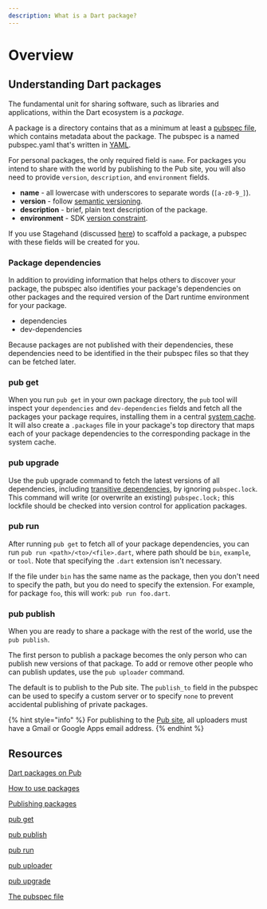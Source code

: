 ```yaml
---
description: What is a Dart package?
---
```


# Overview

## Understanding Dart packages

The fundamental unit for sharing software, such as libraries and applications, within the Dart ecosystem is a _package_.

A package is a directory contains that as a minimum at least a [pubspec file](https://dart.dev/tools/pub/pubspec), which contains metadata about the package. The pubspec is a named pubspec.yaml that's written in [YAML](http://www.yaml.org/).

For personal packages, the only required field is `name`. For packages you intend to share with the world by publishing to the Pub site, you will also need to provide `version`, `description`, and `environment` fields.

* **name** - all lowercase with underscores to separate words \(`[a-z0-9_]`\).
* **version** - follow [semantic versioning](http://semver.org/spec/v2.0.0-rc.1.html).
* **description** - brief, plain text description of the package.
* **environment** - SDK [version constraint](https://dart.dev/tools/pub/dependencies#version-constraints).

If you use Stagehand \(discussed [here](../standard-package-layout/scaffold-a-dart-package.md)\) to scaffold a package, a pubspec with these fields will be created for you.

### Package dependencies

In addition to providing information that helps others to discover your package, the pubspec also identifies your package's dependencies on other packages and the required version of the Dart runtime environment for your package.

* dependencies
* dev-dependencies

Because packages are not published with their dependencies, these dependencies need to be identified in the their pubspec files so that they can be fetched later.

### pub get

When you run `pub get` in your own package directory, the `pub` tool will inspect your `dependencies` and `dev-dependencies` fields and fetch all the packages your package requires, installing them in a central [system cache](https://dart.dev/tools/pub/glossary#system-cache). It will also create a `.packages` file in your package's top directory that maps each of your package dependencies to the corresponding package in the system cache.

### pub upgrade

Use the pub upgrade command to fetch the latest versions of all dependencies, including [transitive dependencies](https://dart.dev/tools/pub/glossary#transitive-dependency), by ignoring `pubspec.lock`. This command will write \(or overwrite an existing\) `pubspec.lock;` this lockfile should be checked into version control for application packages.

### pub run

After running `pub get` to fetch all of your package dependencies, you can run `pub run <path>/<to>/<file>.dart`, where path should be `bin`, `example`, or `tool`. Note that specifying the `.dart` extension isn't necessary.

If the file under `bin` has the same name as the package, then you don't need to specify the path, but you do need to specify the extension. For example, for package `foo`, this will work: `pub run foo.dart`.

### pub publish

When you are ready to share a package with the rest of the world, use the `pub publish`.

The first person to publish a package becomes the only person who can publish new versions of that package. To add or remove other people who can publish updates, use the `pub uploader` command.

The default is to publish to the Pub site. The `publish_to` field in the pubspec can be used to specify a custom server or to specify `none` to prevent accidental publishing of private packages.

{% hint style="info" %}
For publishing to the [Pub site](https://pub.dev/), all uploaders must have a Gmail or Google Apps email address.
{% endhint %}

## Resources

[Dart packages on Pub](https://pub.dev/)

[How to use packages](https://dart.dev/guides/packages)

[Publishing packages](https://dart.dev/tools/pub/publishing)

[pub get](https://dart.dev/tools/pub/cmd/pub-get)

[pub publish](https://dart.dev/tools/pub/cmd/pub-lish)

[pub run](https://dart.dev/tools/pub/cmd/pub-run)

[pub uploader](https://dart.dev/tools/pub/cmd/pub-uploader)

[pub upgrade](https://dart.dev/tools/pub/cmd/pub-upgrade)

[The pubspec file](https://dart.dev/tools/pub/pubspec)





